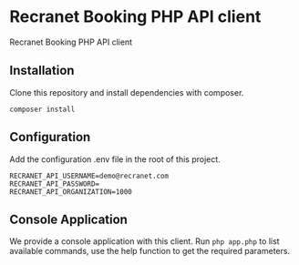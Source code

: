 # Recranet Booking PHP API client
Recranet Booking PHP API client

## Installation
Clone this repository and install dependencies with composer.

```
composer install
```

## Configuration
Add the configuration .env file in the root of this project.

```
RECRANET_API_USERNAME=demo@recranet.com
RECRANET_API_PASSWORD=
RECRANET_API_ORGANIZATION=1000
```

## Console Application
We provide a console application with this client. Run `php app.php` to list available commands, use the help function to get the required parameters.
